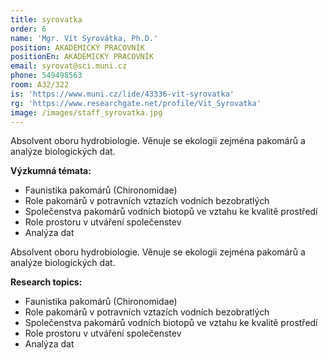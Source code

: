 ```yaml
---
title: syrovatka
order: 6
name: 'Mgr. Vít Syrovátka, Ph.D.'
position: AKADEMICKÝ PRACOVNÍK
positionEn: AKADEMICKÝ PRACOVNÍK
email: syrovat@sci.muni.cz
phone: 549498563
room: A32/322
is: 'https://www.muni.cz/lide/43336-vit-syrovatka'
rg: 'https://www.researchgate.net/profile/Vit_Syrovatka'
image: /images/staff_syrovatka.jpg
---
```

<div class="cz">
Absolvent oboru hydrobiologie. Věnuje se ekologii zejména pakomárů a analýze biologických dat.

**Výzkumná témata:**

* Faunistika pakomárů (Chironomidae)
* Role pakomárů v potravních vztazích vodních bezobratlých
* Společenstva pakomárů vodních biotopů ve vztahu ke kvalitě prostředí
* Role prostoru v utváření společenstev
* Analýza dat
</div> 

<div class="en">
Absolvent oboru hydrobiologie. Věnuje se ekologii zejména pakomárů a analýze biologických dat.

**Research topics:**

* Faunistika pakomárů (Chironomidae)
* Role pakomárů v potravních vztazích vodních bezobratlých
* Společenstva pakomárů vodních biotopů ve vztahu ke kvalitě prostředí
* Role prostoru v utváření společenstev
* Analýza dat
</div> 
